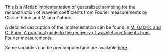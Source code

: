 This is a Matlab implementation of generalized sampling for the reconstruction of wavelet coefficients from Fourier measurements by Clarice Poon and Milana Gataric.

A detailed description of the implementation can be found in [M. Gataric and C. Poon, A practical guide to the recovery of wavelet coefficients from Fourier measurements](https://epubs.siam.org/doi/abs/10.1137/15M1018630).

Some variables can be precomputed and are available
[here](http://www.damtp.cam.ac.uk/research/afha/code/precomputed_files.zip).
